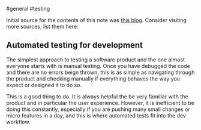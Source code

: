 #general #testing

Initial source for the contents of this note was [this blog](https://moduscreate.com/blog/an-overview-of-unit-integration-and-e2e-testing/). Consider visiting more sources, list them here:

## Automated testing for development
The simplest approach to testing a software product and the one almost everyone starts with is manual testing. Once you have debugged the code and there are no errors beign thrown, this is as simple as navigating through the product and checking manually if everything behaves the way you expect or designed it to do so.

This is a good thing to do. It is always helpful the be very familiar with the product and in particular the user experience. However, it is inefficient to be doing this constantly, especially if you are pushing many small changes or micro features in a day, and this is where automated tests fit into the dev workflow.